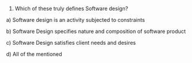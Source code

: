 1. Which of these truly defines Software design?

  a) Software design is an activity subjected to constraints
  
  b) Software Design specifies nature and composition of software product
  
  c) Software Design satisfies client needs and desires
  
  d) All of the mentioned
